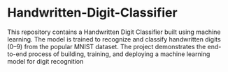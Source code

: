 # Handwritten-Digit-Classifier
This repository contains a Handwritten Digit Classifier built using machine learning. The model is trained to recognize and classify handwritten digits (0–9) from the popular MNIST dataset. The project demonstrates the end-to-end process of building, training, and deploying a machine learning model for digit recognition
